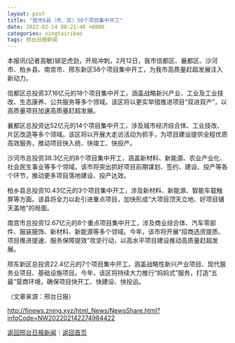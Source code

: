 ```yaml
---
layout: post
title: "我市6县（市、区）58个项目集中开工"
date: 2022-02-14 08:21:48 +0800
categories: xingtairibao
tags: 邢台日报新闻
---
```

<p>本报讯(记者高敏)铆足虎劲，开局冲刺。2月12日，我市信都区、襄都区、沙河市、柏乡县、南宫市、邢东新区58个项目集中开工，为我市高质量赶超发展注入新动力。</p>
 <p>信都区总投资37.16亿元的18个项目集中开工，涵盖战略新兴产业、工业及工业技改、生态康养、公共服务等多个领域。该区将以更实举措推进项目“双进双产”，以高质量项目加速高质量赶超发展。</p>
 <p>襄都区总投资达52亿元的14个项目集中开工，涉及城市经济综合体、工业技改、片区改造等多个领域。该区将以开展大走访活动为抓手，为项目建设提供全程优质高效服务，推动项目快入统、快竣工、快投产。</p>
 <p>沙河市总投资38.3亿元的8个项目集中开工，涵盖新材料、新能源、农业产业化、社会民生事业等多个领域。该市将突出抓好项目前期谋划、签约、建设、投产等各个环节，推动更多项目落地建设、投产达效。</p>
 <p>柏乡县总投资10.43亿元的3个项目集中开工，涉及新材料、新能源、智能车载触屏等方面。该县将全力以赴引进重点项目，加快形成“大项目顶天立地、好项目铺天盖地”的局面。</p>
 <p>南宫市总投资12.67亿元的8个重点项目集中开工，涉及商业综合体、汽车零部件、服装服饰、新材料、新能源等多个领域。今年，该市将开展“招商选资提质、项目推进提速、服务保障提效”攻坚行动，以高水平项目建设推动高质量赶超发展。</p>
 <p>邢东新区总投资22.4亿元的7个项目集中开工，涵盖战略性新兴产业项目、现代服务业项目、基础设施项目。今年，该区将持续大力推行“妈妈式”服务，打造“五最”营商环境，确保项目快开工、快建设、快投运。 </p><p class="em_media">（文章来源：邢台日报）</p>

<http://finews.zning.xyz/html_News/NewsShare.html?infoCode=NW202202142274984422>

[返回邢台日报新闻](//finews.withounder.com/category/xingtairibao.html)｜[返回首页](//finews.withounder.com/)